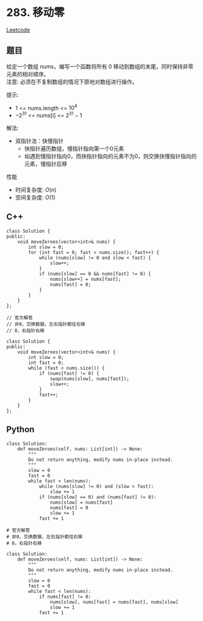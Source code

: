 # 283. 移动零
[Leetcode](https://leetcode.cn/problems/move-zeroes/)

## 题目
给定一个数组 nums，编写一个函数将所有 0 移动到数组的末尾，同时保持非零元素的相对顺序。  
注意: 必须在不复制数组的情况下原地对数组进行操作。

提示:  
* 1 <= nums.length <= $10^4$
* $-2^{31}$ <= nums[i] <= $2^{31} - 1$

解法:  
* 双指针法：快慢指针
    * 快指针遍历数组，慢指针指向第一个0元素
    * 如遇到慢指针指向0，而快指针指向的元素不为0，则交换快慢指针指向的元素，慢指针后移

性能
* 时间复杂度: $O(n)$  
* 空间复杂度: $O(1)$


## C++
```
class Solution {
public:
    void moveZeroes(vector<int>& nums) {
        int slow = 0;
        for (int fast = 0; fast < nums.size(); fast++) {
            while (nums[slow] != 0 and slow < fast) {
                slow++;
            }
            if (nums[slow] == 0 && nums[fast] != 0) {
                nums[slow++] = nums[fast];
                nums[fast] = 0;
            }
        }
    }
};
```

```
// 官方解答
// 非0，交换数据，左右指针都往右移
// 0，右指针右移

class Solution {
public:
    void moveZeroes(vector<int>& nums) {
        int slow = 0;
        int fast = 0;
        while (fast < nums.size()) {
            if (nums[fast] != 0) {
                swap(nums[slow], nums[fast]);
                slow++;
            }
            fast++;
        }
    }
};
```

## Python
```
class Solution:
    def moveZeroes(self, nums: List[int]) -> None:
        """
        Do not return anything, modify nums in-place instead.
        """
        slow = 0
        fast = 0
        while fast < len(nums):
            while (nums[slow] != 0) and (slow < fast):
                slow += 1
            if (nums[slow] == 0) and (nums[fast] != 0):
                nums[slow] = nums[fast]
                nums[fast] = 0
                slow += 1
            fast += 1
```

```
# 官方解答
# 非0，交换数据，左右指针都往右移
# 0，右指针右移

class Solution:
    def moveZeroes(self, nums: List[int]) -> None:
        """
        Do not return anything, modify nums in-place instead.
        """
        slow = 0
        fast = 0
        while fast < len(nums):
            if nums[fast] != 0:
                nums[slow], nums[fast] = nums[fast], nums[slow]
                slow += 1
            fast += 1
```